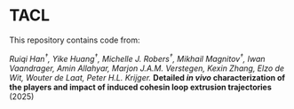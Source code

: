 # TACL

This repository contains code from:

*Ruiqi Han<sup>†</sup>, Yike Huang<sup>†</sup>, Michelle J. Robers<sup>†</sup>, Mikhail Magnitov<sup>†</sup>, Iwan Vaandrager, Amin Allahyar, Marjon J.A.M. Verstegen, Kexin Zhang, Elzo de Wit, Wouter de Laat, Peter H.L. Krijger.* **Detailed *in vivo* characterization of the players and impact of induced cohesin loop extrusion trajectories** (2025)
